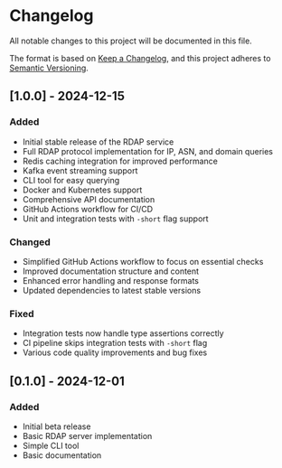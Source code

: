 # Changelog

All notable changes to this project will be documented in this file.

The format is based on [Keep a Changelog](https://keepachangelog.com/en/1.0.0/),
and this project adheres to [Semantic Versioning](https://semver.org/spec/v2.0.0.html).

## [1.0.0] - 2024-12-15

### Added
- Initial stable release of the RDAP service
- Full RDAP protocol implementation for IP, ASN, and domain queries
- Redis caching integration for improved performance
- Kafka event streaming support
- CLI tool for easy querying
- Docker and Kubernetes support
- Comprehensive API documentation
- GitHub Actions workflow for CI/CD
- Unit and integration tests with `-short` flag support

### Changed
- Simplified GitHub Actions workflow to focus on essential checks
- Improved documentation structure and content
- Enhanced error handling and response formats
- Updated dependencies to latest stable versions

### Fixed
- Integration tests now handle type assertions correctly
- CI pipeline skips integration tests with `-short` flag
- Various code quality improvements and bug fixes

## [0.1.0] - 2024-12-01

### Added
- Initial beta release
- Basic RDAP server implementation
- Simple CLI tool
- Basic documentation
